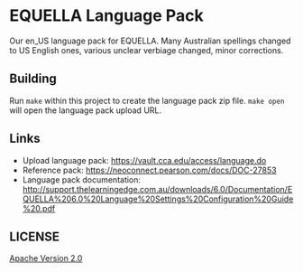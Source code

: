 # EQUELLA Language Pack

Our en_US language pack for EQUELLA. Many Australian spellings changed to US English ones, various unclear verbiage changed, minor corrections.

## Building

Run `make` within this project to create the language pack zip file. `make open` will open the language pack upload URL.

## Links

- Upload language pack: https://vault.cca.edu/access/language.do
- Reference pack: https://neoconnect.pearson.com/docs/DOC-27853
- Language pack documentation: http://support.thelearningedge.com.au/downloads/6.0/Documentation/EQUELLA%206.0%20Language%20Settings%20Configuration%20Guide%20.pdf

## LICENSE

[Apache Version 2.0](http://www.apache.org/licenses/LICENSE-2.0)
